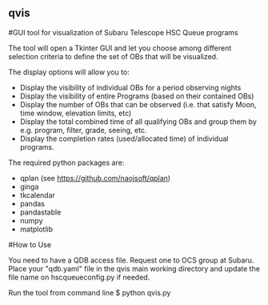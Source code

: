 ## qvis
#GUI tool for visualization of Subaru Telescope HSC Queue programs

The tool will open a Tkinter GUI and let you choose among different selection criteria 
to define the set of OBs that will be visualized.

The display options will allow you to:
- Display the visibility of individual OBs for a period observing nights
- Display the visibility of entire Programs (based on their contained OBs) 
- Display the number of OBs that can be observed (i.e. that satisfy Moon, time window, elevation limits, etc) 
- Display the total combined time of all qualifying OBs and group them by e.g. program, filter, grade, seeing, etc.
- Display the completion rates (used/allocated time) of individual programs.

The required python packages are:
- qplan   (see https://github.com/naojsoft/qplan)
- ginga
- tkcalendar
- pandas
- pandastable
- numpy
- matplotlib

#How to Use

You need to have a QDB access file. Request one to OCS group at Subaru. 
Place your "qdb.yaml" file in the qvis main working directory and update the file name
on hscqueueconfig.py if needed.

Run the tool from command line
$ python qvis.py
